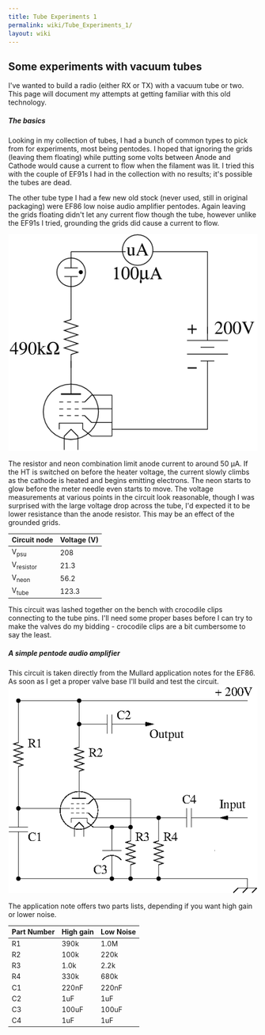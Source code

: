 ```yaml
---
title: Tube Experiments 1
permalink: wiki/Tube_Experiments_1/
layout: wiki
---
```


Some experiments with vacuum tubes
----------------------------------

I've wanted to build a radio (either RX or TX) with a vacuum tube or
two. This page will document my attempts at getting familiar with this
old technology.

##### The basics

Looking in my collection of tubes, I had a bunch of common types to pick
from for experiments, most being pentodes. I hoped that ignoring the
grids (leaving them floating) while putting some volts between Anode and
Cathode would cause a current to flow when the filament was lit. I tried
this with the couple of EF91s I had in the collection with no results;
it's possible the tubes are dead.

The other tube type I had a few new old stock (never used, still in
original packaging) were EF86 low noise audio amplifier pentodes. Again
leaving the grids floating didn't let any current flow though the tube,
however unlike the EF91s I tried, grounding the grids did cause a
current to flow.

<img src="Simple-pentode-triode.png" title="Simple grounded grids pentode-diode" alt="Simple grounded grids pentode-diode" width="548" />

The resistor and neon combination limit anode current to around 50 µA.
If the HT is switched on before the heater voltage, the current slowly
climbs as the cathode is heated and begins emitting electrons. The neon
starts to glow before the meter needle even starts to move. The voltage
measurements at various points in the circuit look reasonable, though I
was surprised with the large voltage drop across the tube, I'd expected
it to be lower resistance than the anode resistor. This may be an effect
of the grounded grids.

| Circuit node         | Voltage (V) |
|----------------------|-------------|
| V<sub>psu</sub>      | 208         |
| V<sub>resistor</sub> | 21.3        |
| V<sub>neon</sub>     | 56.2        |
| V<sub>tube</sub>     | 123.3       |

This circuit was lashed together on the bench with crocodile clips
connecting to the tube pins. I'll need some proper bases before I can
try to make the valves do my bidding - crocodile clips are a bit
cumbersome to say the least.

##### A simple pentode audio amplifier

This circuit is taken directly from the Mullard application notes for
the EF86. As soon as I get a proper valve base I'll build and test the
circuit.
<img src="EF86-audio-amp.png" title="fig:EF86 Audio Amp" alt="EF86 Audio Amp" width="533" />

The application note offers two parts lists, depending if you want high
gain or lower noise.

| Part Number | High gain | Low Noise |
|-------------|-----------|-----------|
| R1          | 390k      | 1.0M      |
| R2          | 100k      | 220k      |
| R3          | 1.0k      | 2.2k      |
| R4          | 330k      | 680k      |
| C1          | 220nF     | 220nF     |
| C2          | 1uF       | 1uF       |
| C3          | 100uF     | 100uF     |
| C4          | 1uF       | 1uF       |


